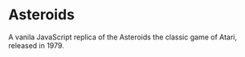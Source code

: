 # Asteroids
A vanila JavaScript replica of the Asteroids the classic game of Atari, released in 1979. 
